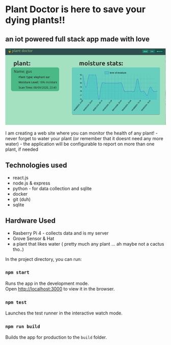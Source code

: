 # Plant Doctor is here to save your dying plants!!

## an iot powered full stack app made with love

![](img/plant-doc.PNG)

I am creating a web site where you can monitor the health of any plant! 
    - never forget to water your plant (or remember that it doesnt need any more water)
    - the application will be configurable to report on more than one plant, if needed

## Technologies used
- react.js 
- node.js & express
- python - for data collection and sqlite
- docker
- git (duh)
- sqlite

## Hardware Used 
- Rasberry Pi 4 - collects data and is my server
- Grove Sensor & Hat
- a plant that likes water ( pretty much any plant ... ah maybe not a cactus tho..)

In the project directory, you can run:

### `npm start`

Runs the app in the development mode.<br />
Open [http://localhost:3000](http://localhost:3000) to view it in the browser.

### `npm test`
Launches the test runner in the interactive watch mode.<br />

### `npm run build`
Builds the app for production to the `build` folder.<br />

